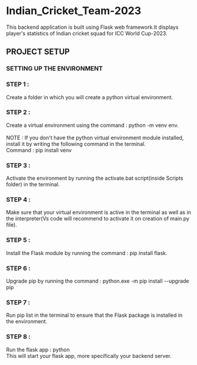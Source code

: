 # Indian_Cricket_Team-2023
This backend application is built using Flask web framework.It displays player's statistics of Indian cricket squad for ICC World Cup-2023.

## PROJECT SETUP 
### SETTING UP THE ENVIRONMENT
### STEP 1 :
Create a folder in which you will create a python virtual environment.
### STEP 2 :
Create a virtual environment using the command : python -m venv env.<br /><br />
NOTE : If you don't have the python virtual environment module installed, install it by writing the following command in the terminal.<br />
Command : pip install venv <br />
### STEP 3 :
Activate the environment by running the activate.bat script(inside Scripts folder) in the terminal.
### STEP 4 :
Make sure that your virtual environment is active in the terminal as well as in the interpreter(Vs code will recommend to activate it on creation of main.py file).
### STEP 5 :
Install the Flask module by running the command : pip install flask.
### STEP 6 :
Upgrade pip by running the command : python.exe -m pip install --upgrade pip
### STEP 7 :
Run pip list in the terminal to ensure that the Flask package is installed in the environment.
### STEP 8 :
Run the flask app : python <path to main.py><br />
This will start your flask app, more specifically your backend server.
